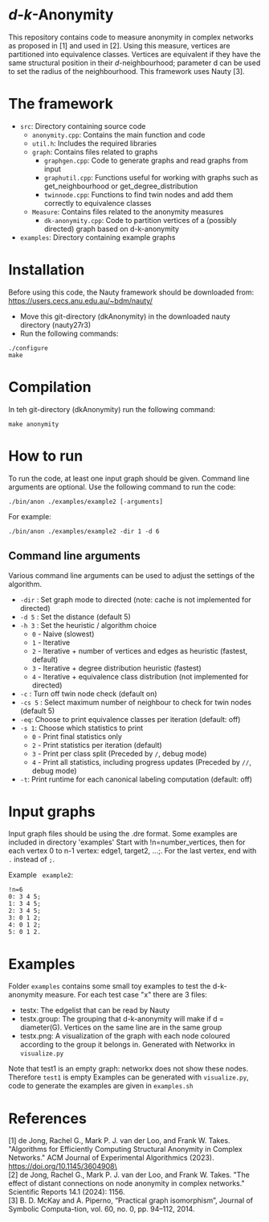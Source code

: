 # $d$-$k$-Anonymity
This repository contains code to measure anonymity in complex networks as proposed in [1] and used in [2].
Using this measure, vertices are partitioned into equivalence classes.
Vertices are equivalent if they have the same structural position in their $d$-neighbourhood; parameter d can be used to set the radius of the neighbourhood. This framework uses Nauty [3].

# The framework
* `src`: Directory containing source code
  * `anonymity.cpp`: Contains the main function and code
  * `util.h`: Includes the required libraries
  * `graph`: Contains files related to graphs
      * `graphgen.cpp`: Code to generate graphs and read graphs from input
      * `graphutil.cpp`: Functions useful for working with graphs such as get_neighbourhood or get_degree_distribution
      * `twinnode.cpp`: Functions to find twin nodes and add them correctly to equivalence classes
  * `Measure`: Contains files related to the anonymity measures
      * `dk-anonymity.cpp`: Code to partition vertices of a (possibly directed) graph based on d-k-anonymity
* `examples`: Directory containing example graphs

# Installation
Before using this code, the Nauty framework should be downloaded from: https://users.cecs.anu.edu.au/~bdm/nauty/
* Move this git-directory (dkAnonymity) in the downloaded nauty directory (nauty27r3)
* Run the following commands:
```
./configure
make
```

# Compilation
In teh git-directory (dkAnonymity) run the following command:
```
make anonymity 
```

# How to run
To run the code, at least one input graph should be given. Command line arguments are optional.
Use the following command to run the code:
```
./bin/anon ./examples/example2 [-arguments]
```
For example:
```
./bin/anon ./examples/example2 -dir 1 -d 6
```

## Command line arguments
Various command line arguments can be used to adjust the settings of the algorithm.

* `-dir` : Set graph mode to directed (note: cache is not implemented for directed)
* `-d 5` : Set the distance (default 5)
* `-h 3` : Set the heuristic / algorithm choice
    * `0` - Naive (slowest)
    * `1` - Iterative
    * `2` - Iterative + number of vertices and edges as heuristic (fastest, default)
    * `3` - Iterative + degree distribution heuristic (fastest)
    * `4` - Iterative + equivalence class distribution (not implemented for directed) 
* `-c` : Turn off twin node check (default on)
* `-cs 5` : Select maximum number of neighbour to check for twin nodes (default 5)
* `-eq`: Choose to print equivalence classes per iteration (default: off)
* `-s 1`: Choose which statistics to print
    * `0` - Print final statistics only
    * `2` - Print statistics per iteration (default)
    * `3` - Print per class split (Preceded by `/`, debug mode)
    * `4` - Print all statistics, including progress updates (Preceded by `//`, debug mode)
* `-t`: Print runtime for each canonical labeling computation (default: off)

# Input graphs

Input graph files should be using the .dre format. Some examples are included in directory 'examples'
Start with !n=number_vertices, then for each vertex 0 to n-1 vertex: edge1, target2, ...;. For the last vertex, end with `.` instead of `;`.

Example ` example2`:

```
!n=6
0: 3 4 5;
1: 3 4 5;
2: 3 4 5;
3: 0 1 2;
4: 0 1 2;
5: 0 1 2.
```
# Examples
Folder `examples` contains some small toy examples to test the d-k-anonymity measure. For each test case "x" there are 3 files:
* testx: The edgelist that can be read by Nauty
* testx.group: The grouping that d-k-anonymity will make if d = diameter(G). Vertices on the same line are in the same group
* testx.png: A visualization of the graph with each node coloured according to the group it belongs in. Generated with Networkx in `visualize.py`

Note that test1 is an empty graph: networkx does not show these nodes. Therefore `test1` is empty
Examples can be generated with `visualize.py`, code to generate the examples are given in `examples.sh`

# References
[1] de Jong, Rachel G., Mark P. J. van der Loo, and Frank W. Takes. "Algorithms for Efficiently Computing Structural Anonymity in Complex Networks." ACM Journal of Experimental Algorithmics (2023). https://doi.org/10.1145/3604908\ \
[2] de Jong, Rachel G., Mark P. J. van der Loo, and Frank W. Takes. "The effect of distant connections on node anonymity in complex networks." Scientific Reports 14.1 (2024): 1156.
 \
[3] B. D. McKay and A. Piperno, “Practical graph isomorphism”, Journal of Symbolic Computa-tion, vol. 60, no. 0, pp. 94–112, 2014.  <br />